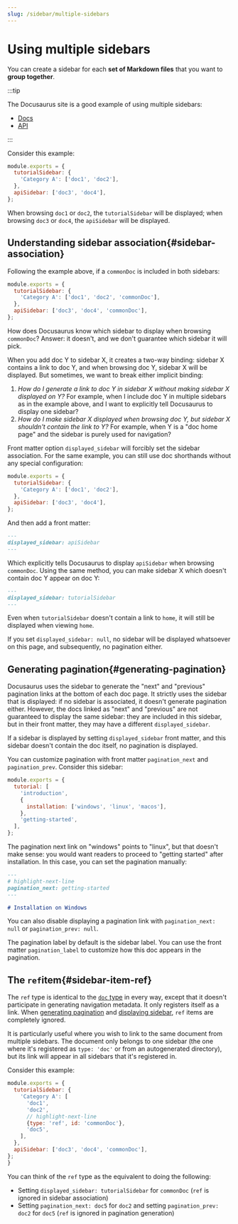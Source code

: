 ```yaml
---
slug: /sidebar/multiple-sidebars
---
```


# Using multiple sidebars

You can create a sidebar for each **set of Markdown files** that you want to **group together**.

:::tip

The Docusaurus site is a good example of using multiple sidebars:

- [Docs](../../../introduction.md)
- [API](../../../cli.md)

:::

Consider this example:

```js title="sidebars.js"
module.exports = {
  tutorialSidebar: {
    'Category A': ['doc1', 'doc2'],
  },
  apiSidebar: ['doc3', 'doc4'],
};
```

When browsing `doc1` or `doc2`, the `tutorialSidebar` will be displayed; when browsing `doc3` or `doc4`, the `apiSidebar` will be displayed.

## Understanding sidebar association{#sidebar-association}

Following the example above, if a `commonDoc` is included in both sidebars:

```js title="sidebars.js"
module.exports = {
  tutorialSidebar: {
    'Category A': ['doc1', 'doc2', 'commonDoc'],
  },
  apiSidebar: ['doc3', 'doc4', 'commonDoc'],
};
```

How does Docusaurus know which sidebar to display when browsing `commonDoc`? Answer: it doesn't, and we don't guarantee which sidebar it will pick.

When you add doc Y to sidebar X, it creates a two-way binding: sidebar X contains a link to doc Y, and when browsing doc Y, sidebar X will be displayed. But sometimes, we want to break either implicit binding:

1. *How do I generate a link to doc Y in sidebar X without making sidebar X displayed on Y?* For example, when I include doc Y in multiple sidebars as in the example above, and I want to explicitly tell Docusaurus to display one sidebar?
2. *How do I make sidebar X displayed when browsing doc Y, but sidebar X shouldn't contain the link to Y?* For example, when Y is a "doc home page" and the sidebar is purely used for navigation?

Front matter option `displayed_sidebar` will forcibly set the sidebar association. For the same example, you can still use doc shorthands without any special configuration:

```js title="sidebars.js"
module.exports = {
  tutorialSidebar: {
    'Category A': ['doc1', 'doc2'],
  },
  apiSidebar: ['doc3', 'doc4'],
};
```

And then add a front matter:

```md title="commonDoc.md"
---
displayed_sidebar: apiSidebar
---
```

Which explicitly tells Docusaurus to display `apiSidebar` when browsing `commonDoc`. Using the same method, you can make sidebar X which doesn't contain doc Y appear on doc Y:

```md title="home.md"
---
displayed_sidebar: tutorialSidebar
---
```

Even when `tutorialSidebar` doesn't contain a link to `home`, it will still be displayed when viewing `home`.

If you set `displayed_sidebar: null`, no sidebar will be displayed whatsoever on this page, and subsequently, no pagination either.

## Generating pagination{#generating-pagination}

Docusaurus uses the sidebar to generate the "next" and "previous" pagination links at the bottom of each doc page. It strictly uses the sidebar that is displayed: if no sidebar is associated, it doesn't generate pagination either. However, the docs linked as "next" and "previous" are not guaranteed to display the same sidebar: they are included in this sidebar, but in their front matter, they may have a different `displayed_sidebar`.

If a sidebar is displayed by setting `displayed_sidebar` front matter, and this sidebar doesn't contain the doc itself, no pagination is displayed.

You can customize pagination with front matter `pagination_next` and `pagination_prev`. Consider this sidebar:

```js title="sidebars.js"
module.exports = {
  tutorial: [
    'introduction',
    {
      installation: ['windows', 'linux', 'macos'],
    },
    'getting-started',
  ],
};
```

The pagination next link on "windows" points to "linux", but that doesn't make sense: you would want readers to proceed to "getting started" after installation. In this case, you can set the pagination manually:

```md title="windows.md"
---
# highlight-next-line
pagination_next: getting-started
---

# Installation on Windows
```

You can also disable displaying a pagination link with `pagination_next: null` or `pagination_prev: null`.

The pagination label by default is the sidebar label. You can use the front matter `pagination_label` to customize how this doc appears in the pagination.

## The `ref`item{#sidebar-item-ref}

The `ref` type is identical to the [`doc` type](#sidebar-item-doc) in every way, except that it doesn't participate in generating navigation metadata. It only registers itself as a link. When [generating pagination](#generating-pagination) and [displaying sidebar](#sidebar-association), `ref` items are completely ignored.

It is particularly useful where you wish to link to the same document from multiple sidebars. The document only belongs to one sidebar (the one where it's registered as `type: 'doc'` or from an autogenerated directory), but its link will appear in all sidebars that it's registered in.

Consider this example:

```js title="sidebars.js"
module.exports = {
  tutorialSidebar: {
    'Category A': [
      'doc1',
      'doc2',
      // highlight-next-line
      {type: 'ref', id: 'commonDoc'},
      'doc5',
    ],
  },
  apiSidebar: ['doc3', 'doc4', 'commonDoc'],
};
}
```

You can think of the `ref` type as the equivalent to doing the following:

- Setting `displayed_sidebar: tutorialSidebar` for `commonDoc` (`ref` is ignored in sidebar association)
- Setting `pagination_next: doc5` for `doc2` and setting `pagination_prev: doc2` for `doc5` (`ref` is ignored in pagination generation)
